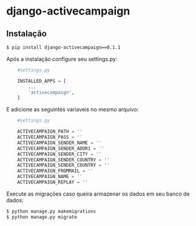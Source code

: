 django-activecampaign
===================

Instalação
-------------
```bash
$ pip install django-activecampaign==0.1.1
```

Após a instalação configure seu settings.py:

```python
    #settings.py

    INSTALLED_APPS = [
        ...
        'activecampaign',
    ]
```
E adicione as seguintes variaveis no mesmo arquivo:

```python
    #settings.py

    ACTIVECAMPAIGN_PATH = ''
    ACTIVECAMPAIGN_PASS = ''
    ACTIVECAMPAIGN_SENDER_NAME = ''
    ACTIVECAMPAIGN_SENDER_ADDR1 = ''
    ACTIVECAMPAIGN_SENDER_CITY = ''
    ACTIVECAMPAIGN_SENDER_COUNTRY = ''
    ACTIVECAMPAIGN_SENDER_COUNTRY = ''
    ACTIVECAMPAIGN_FROMMAIL = ''
    ACTIVECAMPAIGN_NAME = ''
    ACTIVECAMPAIGN_REPLAY = ''
```
Execute as migrações caso queira armazenar os dados em seu banco de dados:

```bash
$ python manage.py makemigrations
$ python manage.py migrate
```


